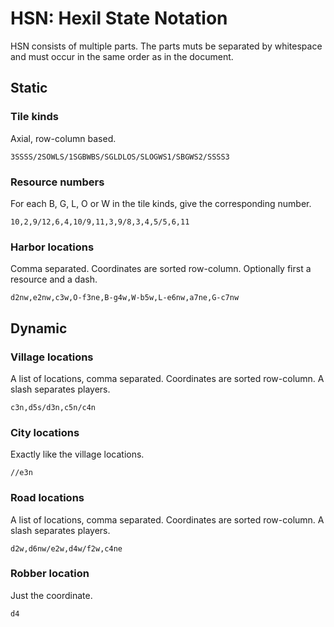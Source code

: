 # HSN: Hexil State Notation

HSN consists of multiple parts. The parts muts be separated by whitespace and
must occur in the same order as in the document.

## Static

### Tile kinds

Axial, row-column based.

```
3SSSS/2SOWLS/1SGBWBS/SGLDLOS/SLOGWS1/SBGWS2/SSSS3
```

### Resource numbers

For each B, G, L, O or W in the tile kinds, give the corresponding number.

```
10,2,9/12,6,4,10/9,11,3,9/8,3,4,5/5,6,11
```

### Harbor locations

Comma separated. Coordinates are sorted row-column. Optionally first a resource
and a dash.

```
d2nw,e2nw,c3w,O-f3ne,B-g4w,W-b5w,L-e6nw,a7ne,G-c7nw
```

## Dynamic

### Village locations

A list of locations, comma separated. Coordinates are sorted row-column. A
slash separates players.

```
c3n,d5s/d3n,c5n/c4n
```

### City locations

Exactly like the village locations.

```
//e3n
```

### Road locations

A list of locations, comma separated. Coordinates are sorted row-column. A
slash separates players.

```
d2w,d6nw/e2w,d4w/f2w,c4ne
```

### Robber location

Just the coordinate.

```
d4
```
